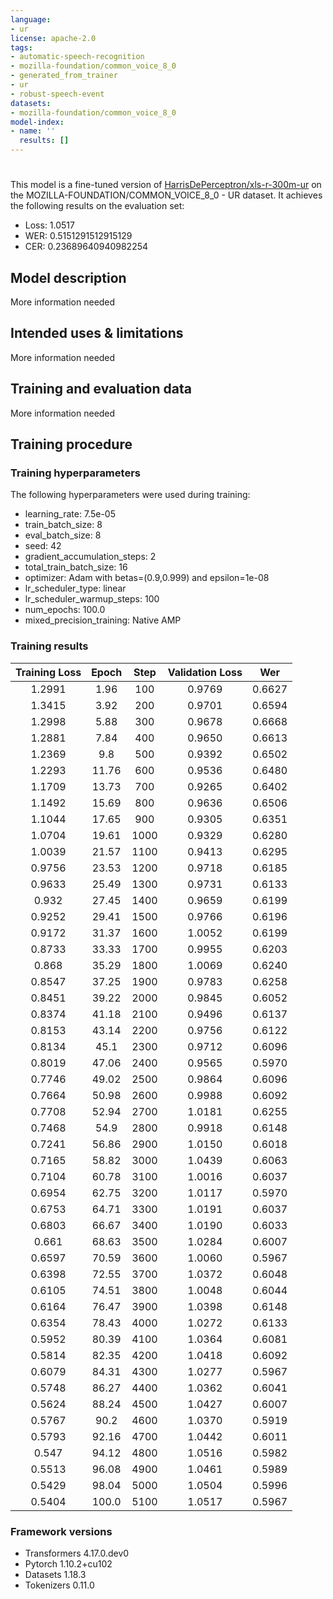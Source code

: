 ```yaml
---
language:
- ur
license: apache-2.0
tags:
- automatic-speech-recognition
- mozilla-foundation/common_voice_8_0
- generated_from_trainer
- ur
- robust-speech-event
datasets:
- mozilla-foundation/common_voice_8_0
model-index:
- name: ''
  results: []
---
```


<!-- This model card has been generated automatically according to the information the Trainer had access to. You
should probably proofread and complete it, then remove this comment. -->

# 

This model is a fine-tuned version of [HarrisDePerceptron/xls-r-300m-ur](https://huggingface.co/HarrisDePerceptron/xls-r-300m-ur) on the MOZILLA-FOUNDATION/COMMON_VOICE_8_0 - UR dataset.
It achieves the following results on the evaluation set:
- Loss: 1.0517
- WER: 0.5151291512915129
- CER: 0.23689640940982254

## Model description

More information needed

## Intended uses & limitations

More information needed

## Training and evaluation data

More information needed

## Training procedure

### Training hyperparameters

The following hyperparameters were used during training:
- learning_rate: 7.5e-05
- train_batch_size: 8
- eval_batch_size: 8
- seed: 42
- gradient_accumulation_steps: 2
- total_train_batch_size: 16
- optimizer: Adam with betas=(0.9,0.999) and epsilon=1e-08
- lr_scheduler_type: linear
- lr_scheduler_warmup_steps: 100
- num_epochs: 100.0
- mixed_precision_training: Native AMP

### Training results

| Training Loss | Epoch | Step | Validation Loss | Wer    |
|:-------------:|:-----:|:----:|:---------------:|:------:|
| 1.2991        | 1.96  | 100  | 0.9769          | 0.6627 |
| 1.3415        | 3.92  | 200  | 0.9701          | 0.6594 |
| 1.2998        | 5.88  | 300  | 0.9678          | 0.6668 |
| 1.2881        | 7.84  | 400  | 0.9650          | 0.6613 |
| 1.2369        | 9.8   | 500  | 0.9392          | 0.6502 |
| 1.2293        | 11.76 | 600  | 0.9536          | 0.6480 |
| 1.1709        | 13.73 | 700  | 0.9265          | 0.6402 |
| 1.1492        | 15.69 | 800  | 0.9636          | 0.6506 |
| 1.1044        | 17.65 | 900  | 0.9305          | 0.6351 |
| 1.0704        | 19.61 | 1000 | 0.9329          | 0.6280 |
| 1.0039        | 21.57 | 1100 | 0.9413          | 0.6295 |
| 0.9756        | 23.53 | 1200 | 0.9718          | 0.6185 |
| 0.9633        | 25.49 | 1300 | 0.9731          | 0.6133 |
| 0.932         | 27.45 | 1400 | 0.9659          | 0.6199 |
| 0.9252        | 29.41 | 1500 | 0.9766          | 0.6196 |
| 0.9172        | 31.37 | 1600 | 1.0052          | 0.6199 |
| 0.8733        | 33.33 | 1700 | 0.9955          | 0.6203 |
| 0.868         | 35.29 | 1800 | 1.0069          | 0.6240 |
| 0.8547        | 37.25 | 1900 | 0.9783          | 0.6258 |
| 0.8451        | 39.22 | 2000 | 0.9845          | 0.6052 |
| 0.8374        | 41.18 | 2100 | 0.9496          | 0.6137 |
| 0.8153        | 43.14 | 2200 | 0.9756          | 0.6122 |
| 0.8134        | 45.1  | 2300 | 0.9712          | 0.6096 |
| 0.8019        | 47.06 | 2400 | 0.9565          | 0.5970 |
| 0.7746        | 49.02 | 2500 | 0.9864          | 0.6096 |
| 0.7664        | 50.98 | 2600 | 0.9988          | 0.6092 |
| 0.7708        | 52.94 | 2700 | 1.0181          | 0.6255 |
| 0.7468        | 54.9  | 2800 | 0.9918          | 0.6148 |
| 0.7241        | 56.86 | 2900 | 1.0150          | 0.6018 |
| 0.7165        | 58.82 | 3000 | 1.0439          | 0.6063 |
| 0.7104        | 60.78 | 3100 | 1.0016          | 0.6037 |
| 0.6954        | 62.75 | 3200 | 1.0117          | 0.5970 |
| 0.6753        | 64.71 | 3300 | 1.0191          | 0.6037 |
| 0.6803        | 66.67 | 3400 | 1.0190          | 0.6033 |
| 0.661         | 68.63 | 3500 | 1.0284          | 0.6007 |
| 0.6597        | 70.59 | 3600 | 1.0060          | 0.5967 |
| 0.6398        | 72.55 | 3700 | 1.0372          | 0.6048 |
| 0.6105        | 74.51 | 3800 | 1.0048          | 0.6044 |
| 0.6164        | 76.47 | 3900 | 1.0398          | 0.6148 |
| 0.6354        | 78.43 | 4000 | 1.0272          | 0.6133 |
| 0.5952        | 80.39 | 4100 | 1.0364          | 0.6081 |
| 0.5814        | 82.35 | 4200 | 1.0418          | 0.6092 |
| 0.6079        | 84.31 | 4300 | 1.0277          | 0.5967 |
| 0.5748        | 86.27 | 4400 | 1.0362          | 0.6041 |
| 0.5624        | 88.24 | 4500 | 1.0427          | 0.6007 |
| 0.5767        | 90.2  | 4600 | 1.0370          | 0.5919 |
| 0.5793        | 92.16 | 4700 | 1.0442          | 0.6011 |
| 0.547         | 94.12 | 4800 | 1.0516          | 0.5982 |
| 0.5513        | 96.08 | 4900 | 1.0461          | 0.5989 |
| 0.5429        | 98.04 | 5000 | 1.0504          | 0.5996 |
| 0.5404        | 100.0 | 5100 | 1.0517          | 0.5967 |


### Framework versions

- Transformers 4.17.0.dev0
- Pytorch 1.10.2+cu102
- Datasets 1.18.3
- Tokenizers 0.11.0
